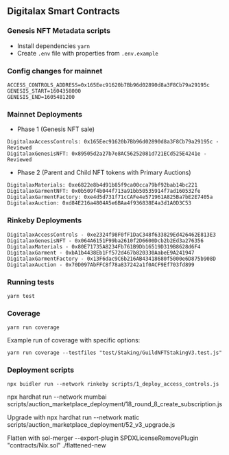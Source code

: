## Digitalax Smart Contracts

### Genesis NFT Metadata scripts

* Install dependencies `yarn`
* Create `.env` file with properties from `.env.example` 

### Config changes for mainnet

```
ACCESS_CONTROLS_ADDRESS=0x165Eec91620b7Bb96d02890d8a3F8Cb79a29195c
GENESIS_START=1604358000
GENESIS_END=1605481200
```

### Mainnet Deployments

* Phase 1 (Genesis NFT sale)
```
DigitalaxAccessControls: 0x165Eec91620b7Bb96d02890d8a3F8Cb79a29195c - Reviewed
DigitalaxGenesisNFT: 0x89505d2a27b7e8AC56252081d721ECd525E4241e - Reviewed
```

* Phase 2 (Parent and Child NFT tokens with Primary Auctions)
```
DigitalaxMaterials: 0xe6822e8b4d91b85f9ca00cca79bf92bab14bc221
DigitalaxGarmentNFT: 0x0b509f4b044f713a91bb50535914f7ad160532fe
DigitalaxGarmentFactory: 0xe4d5d731f71cCAFe4e571961A825Ba7bE2E7405a
DigitalaxAuction: 0xd84E216a4804A5e6BAa4f936838E4a3d1A0D3C53
```

### Rinkeby Deployments
```
DigitalaxAccessControls - 0xe2324f98F0fF1DaC348f633829Ed426462E813E3
DigitalaxGenesisNFT - 0x064A6151F99ba2610f2D6600Dcb2b2Ed3a276356
DigitalaxMaterials - 0x80E71735A8234Fb761B9Db16519D319B8628d6F4
DigitalaxGarment - 0xbA1b4438Eb1Ff572d467b820330AabeE9A241947
DigitalaxGarmentFactory - 0x13F6dac9C6b216AB43418680f5000e6D875b908D
DigitalaxAuction - 0x70D097AbFFC8f78a837242a1f0ACF9Ef703fd899
```

### Running tests

```
yarn test
```

### Coverage

```
yarn run coverage
```
Example run of coverage with specific options:

```
yarn run coverage --testfiles "test/Staking/GuildNFTStakingV3.test.js"
```

### Deployment scripts

```
npx buidler run --network rinkeby scripts/1_deploy_access_controls.js
```
npx hardhat run --network mumbai scripts/auction_marketplace_deployment/18_round_8_create_subscription.js

Upgrade with
npx hardhat run --network matic scripts/auction_marketplace_deployment/52_v3_upgrade.js

Flatten with
sol-merger --export-plugin SPDXLicenseRemovePlugin "contracts/Nix.sol" ./flattened-new
